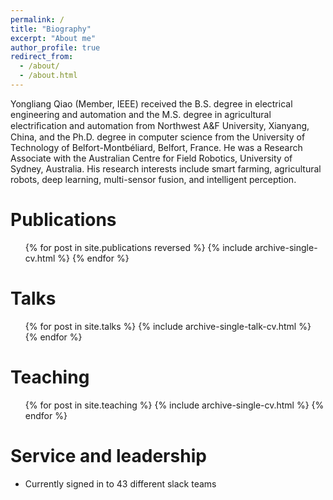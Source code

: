 ```yaml
---
permalink: /
title: "Biography"
excerpt: "About me"
author_profile: true
redirect_from: 
  - /about/
  - /about.html
---
```


Yongliang Qiao (Member, IEEE) received the B.S. degree in electrical engineering and automation and the M.S. degree in agricultural electriﬁcation and automation from Northwest A&F University, Xianyang, China, and the Ph.D. degree in computer science from the University of Technology of Belfort-Montbéliard, Belfort, France. He was a Research Associate with the Australian Centre for Field Robotics, University of Sydney, Australia. His research interests include smart farming, agricultural robots, deep learning, multi-sensor fusion, and intelligent perception.


<span id="Publications">Publications</span>
======
  <ul>
  {% for post in site.publications reversed %}
    {% include archive-single-cv.html %}
  {% endfor %}
  </ul>

Talks
======
  <ul>
  {% for post in site.talks %}
    {% include archive-single-talk-cv.html %}
  {% endfor %}
  </ul>


Teaching
======
  <ul>
  {% for post in site.teaching %}
    {% include archive-single-cv.html %}
  {% endfor %}
  </ul>


Service and leadership
======
* Currently signed in to 43 different slack teams

<!-- 个人Github信息小卡片 -->
<!-- ![Christmas's GitHub stats](https://github-readme-stats.vercel.app/api?username=Shunli-W&show_icons=true&theme=tokyonight) -->

<!-- 个人主页各个国家的访问人数 -->
<!-- <a href="https://flagcounter.me/details/doX"><img src="https://flagcounter.me/doX/" alt="Flag Counter"></a> -->

<!-- 主页访问人数 -->
<!-- ![Visitor Count](https://profile-counter.glitch.me/qiao19981314/count.svg)
![Visitor Count](https://komarev.com/ghpvc/?username=qiao19981314&label=PROFILE+VIEWS) -->
